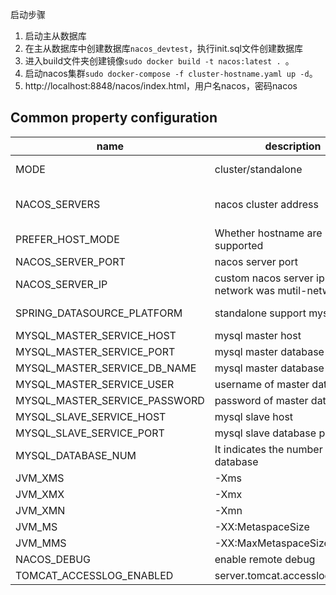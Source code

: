 启动步骤

1. 启动主从数据库
2. 在主从数据库中创建数据库`nacos_devtest`，执行init.sql文件创建数据库
3. 进入build文件夹创建镜像`sudo docker build -t nacos:latest . `。
4. 启动nacos集群`sudo docker-compose -f cluster-hostname.yaml up -d`。
5. http://localhost:8848/nacos/index.html，用户名nacos，密码nacos



## Common property configuration 

| name                          | description                                           | option                                 |
| ----------------------------- | ----------------------------------------------------- | -------------------------------------- |
| MODE                          | cluster/standalone                                    | cluster/standalone default **cluster** |
| NACOS_SERVERS                 | nacos cluster address                                 | eg. ip1:port1 ip2:port2 ip3:port3      |
| PREFER_HOST_MODE              | Whether hostname are supported                        | hostname/ip default **ip**             |
| NACOS_SERVER_PORT             | nacos server port                                     | default **8848**                       |
| NACOS_SERVER_IP               | custom nacos server ip when network was mutil-network |                                        |
| SPRING_DATASOURCE_PLATFORM    | standalone support mysql                              | mysql / empty default empty            |
| MYSQL_MASTER_SERVICE_HOST     | mysql master host                                     |                                        |
| MYSQL_MASTER_SERVICE_PORT     | mysql master database port                            | default : **3306**                     |
| MYSQL_MASTER_SERVICE_DB_NAME  | mysql master database name                            |                                        |
| MYSQL_MASTER_SERVICE_USER     | username of master database                           |                                        |
| MYSQL_MASTER_SERVICE_PASSWORD | password of master database                           |                                        |
| MYSQL_SLAVE_SERVICE_HOST      | mysql slave host                                      |                                        |
| MYSQL_SLAVE_SERVICE_PORT      | mysql slave database port                             | default :3306                          |
| MYSQL_DATABASE_NUM            | It indicates the number of database                   | default :2                             |
| JVM_XMS                       | -Xms                                                  | default :2g                            |
| JVM_XMX                       | -Xmx                                                  | default :2g                            |
| JVM_XMN                       | -Xmn                                                  | default :1g                            |
| JVM_MS                        | -XX:MetaspaceSize                                     | default :128m                          |
| JVM_MMS                       | -XX:MaxMetaspaceSize                                  | default :320m                          |
| NACOS_DEBUG                   | enable remote debug                                   | y/n default :n                         |
| TOMCAT_ACCESSLOG_ENABLED      | server.tomcat.accesslog.enabled                       | default :false                         |